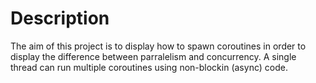 # Description

The aim of this project is to display how to spawn coroutines in
order to display the difference between parralelism and concurrency.
A single thread can run multiple coroutines using non-blockin (async)
code.